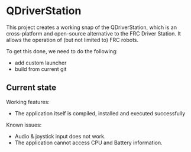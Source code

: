 # QDriverStation

This project creates a working snap of the QDriverStation, which is an cross-platform and open-source alternative to the FRC Driver Station. It allows the operation of (but not limited to) FRC robots.

To get this done, we need to do the following:
 - add custom launcher
 - build from current git

## Current state

Working features:

- The application itself is compiled, installed and executed successfully

Known issues:

- Audio & joystick input does not work.
- The application cannot access CPU and Battery information.
